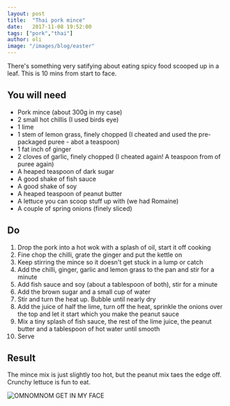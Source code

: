 ```yaml
---
layout: post
title:  "Thai pork mince"
date:   2017-11-08 19:52:00
tags: ["pork","thai"]
author: oli
image: "/images/blog/easter"
---
```


There's something very satifying about eating spicy food scooped up in a leaf.  This is 10 mins from start to face.

## You will need

* Pork mince (about 300g in my case)
* 2 small hot chillis (I used birds eye)
* 1 lime
* 1 stem of lemon grass, finely chopped (I cheated and used the pre-packaged puree - abot a teaspoon)
* 1 fat inch of ginger
* 2 cloves of garlic, finely chopped (I cheated again! A teaspoon from of puree again)
* A heaped teaspoon of dark sugar
* A good shake of fish sauce
* A good shake of soy
* A heaped teaspoon of peanut butter
* A lettuce you can scoop stuff up with (we had Romaine)
* A couple of spring onions (finely sliced)

## Do

1. Drop the pork into a hot wok with a splash of oil, start it off cooking
2. Fine chop the chilli, grate the ginger and put the kettle on
3. Keep stirring the mince so it doesn't get stuck in a lump or catch
4. Add the chilli, ginger, garlic and lemon grass to the pan and stir for a minute
5. Add fish sauce and soy (about a tablespoon of both), stir for a minute
6. Add the brown sugar and a small cup of water
7. Stir and turn the heat up.  Bubble until nearly dry
8. Add the juice of half the lime, turn off the heat, sprinkle the onions over the top and let it start which you make the peanut sauce
9. Mix a tiny splash of fish sauce, the rest of the lime juice, the peanut butter and a tablespoon of hot water until smooth
10. Serve

## Result

The mince mix is just slightly too hot, but the peanut mix taes the edge off.  Crunchy lettuce is fun to eat.

![OMNOMNOM GET IN MY FACE](/images/blog/thai_mince.jpg)


